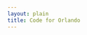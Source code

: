 ```yaml
---
layout: plain
title: Code for Orlando
---
```

<script type="text/javascript">


bugs_needing_help = new Array();
// when, bug url, repository name, conributors_url

function parse_help_needed_results(req, repository_name, issues_url, contributors_url) {
  bug_list = "";
  if (req.responseText) {
    bug_list = JSON.parse(req.responseText);
  }
  if (bug_list) {
    console.log("want to load " + bug_list + " into bug list for " + repository_name + " because of " + issues_url);
  } else {
    console.log("no interesting bugs at " + issues_url)
  }
}

function poll_help_needed(repository_name, issues_url_description, contributors_url) {
  issues_url = issues_url_description.replace("{/number}", "?assignee=none&amp;labels=help%20wanted");
  req = new XMLHttpRequest();
  req.addEventListener("load", function() { return parse_help_needed_results(req, repository_name, issues_url, contributors_url); });
  req.open("GET", issues_url);
  req.send();
}

{% for repository in site.github.public_repositories %}poll_help_needed('{{ repository.name }}', '{{ repository.issues_url }}', '{{ repository.contributors_url }}');
{% endfor %}
</script>
